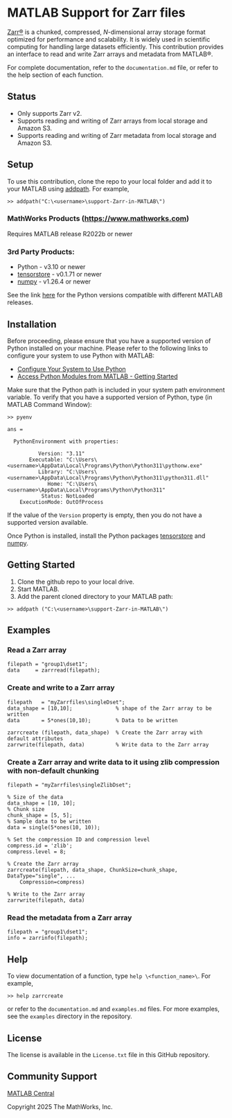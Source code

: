 # MATLAB Support for Zarr files

[Zarr&reg;](https://zarr-specs.readthedocs.io/en/latest/specs.html) is a chunked, compressed, _N_-dimensional array storage format optimized for performance and scalability. It is widely used in scientific computing for handling large datasets efficiently.
This contribution provides an interface to read and write Zarr arrays and metadata from MATLAB&reg;.

For complete documentation, refer to the `documentation.md` file, or refer to the help section of each function.

## Status
- Only supports Zarr v2.
- Supports reading and writing of Zarr arrays from local storage and Amazon S3.
- Supports reading and writing of Zarr metadata from local storage and Amazon S3.

## Setup
To use this contribution, clone the repo to your local folder and add it to your MATLAB using [addpath](https://www.mathworks.com/help/matlab/ref/addpath.html).
For example, 
```
>> addpath("C:\<username>\support-Zarr-in-MATLAB\")
```

### MathWorks Products (https://www.mathworks.com)

Requires MATLAB release R2022b or newer

### 3rd Party Products:
- Python - v3.10 or newer
- [tensorstore](https://github.com/google/tensorstore) - v0.1.71 or newer
- [numpy](https://github.com/numpy/numpy) - v1.26.4 or newer

See the link [here](https://www.mathworks.com/support/requirements/python-compatibility.html) for the Python versions compatible with different MATLAB releases.


## Installation
Before proceeding, please ensure that you have a supported version of Python installed on your machine.
Please refer to the following links to configure your system to use Python with MATLAB:
- [Configure Your System to Use Python](https://www.mathworks.com/help/matlab/matlab_external/install-supported-python-implementation.html)
- [Access Python Modules from MATLAB - Getting Started](https://www.mathworks.com/help/matlab/matlab_external/create-object-from-python-class.html)

Make sure that the Python path is included in your system path environment variable. To verify that you have a supported version of Python, type (in MATLAB Command Window):

```
>> pyenv

ans = 

  PythonEnvironment with properties:

          Version: "3.11"
       Executable: "C:\Users\<username>\AppData\Local\Programs\Python\Python311\pythonw.exe"
          Library: "C:\Users\<username>\AppData\Local\Programs\Python\Python311\python311.dll"
             Home: "C:\Users\<username>\AppData\Local\Programs\Python\Python311"
           Status: NotLoaded
    ExecutionMode: OutOfProcess
```
If the value of the `Version` property is empty, then you do not have a supported version available.

Once Python is installed, install the Python packages [tensorstore](https://github.com/google/tensorstore) and [numpy](https://github.com/numpy/numpy).

## Getting Started 
1. Clone the github repo to your local drive.
2. Start MATLAB.
3. Add the parent cloned directory to your MATLAB path:
```
>> addpath ("C:\<username>\support-Zarr-in-MATLAB\")
```

## Examples

### Read a Zarr array
```
filepath = "group1\dset1";
data     = zarrread(filepath);
```

### Create and write to a Zarr array
```
filepath   = "myZarrfiles\singleDset";
data_shape = [10,10];              % shape of the Zarr array to be written
data       = 5*ones(10,10);        % Data to be written

zarrcreate (filepath, data_shape)  % Create the Zarr array with default attributes
zarrwrite(filepath, data)          % Write data to the Zarr array
```

### Create a Zarr array and write data to it using zlib compression with non-default chunking
```
filepath = "myZarrfiles\singleZlibDset";

% Size of the data
data_shape = [10, 10];
% Chunk size
chunk_shape = [5, 5];
% Sample data to be written
data = single(5*ones(10, 10));

% Set the compression ID and compression level
compress.id = 'zlib';
compress.level = 8;

% Create the Zarr array
zarrcreate(filepath, data_shape, ChunkSize=chunk_shape, DataType="single", ...
	Compression=compress)
	
% Write to the Zarr array
zarrwrite(filepath, data)
```


### Read the metadata from a Zarr array
```
filepath = "group1\dset1";
info = zarrinfo(filepath);
```

## Help
To view documentation of a function, type `help \<function_name>\`. For example,
```
>> help zarrcreate
```
or refer to the `documentation.md` and `examples.md` files.
For more examples, see the `examples` directory in the repository.


## License
<!--- Make sure you have a License.txt within your Repo --->

The license is available in the `License.txt` file in this GitHub repository.

## Community Support
[MATLAB Central](https://www.mathworks.com/matlabcentral)

Copyright 2025 The MathWorks, Inc.